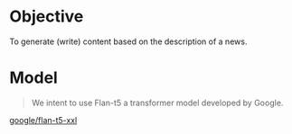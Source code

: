# Objective
To generate (write) content based on the description of a news.

# Model
> We intent to use Flan-t5 a transformer model developed by Google.

[google/flan-t5-xxl](https://huggingface.co/google/flan-t5-xxl)
